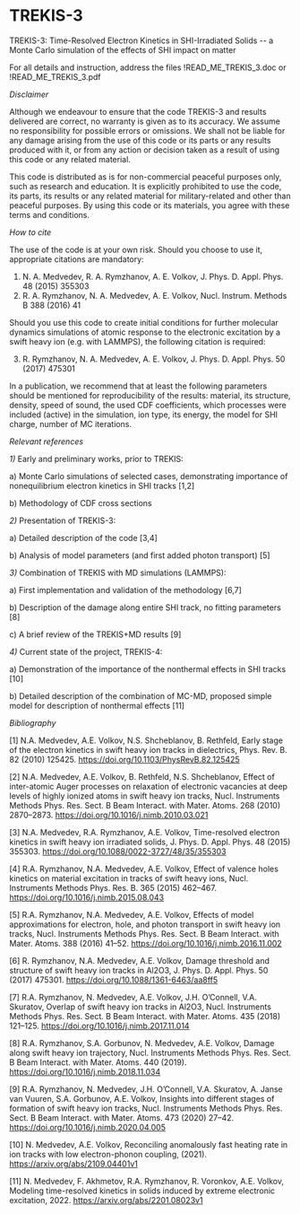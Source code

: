 # TREKIS-3
 TREKIS-3: Time-Resolved Electron Kinetics in SHI-Irradiated Solids -- a Monte Carlo simulation of the effects of SHI impact on matter
 
 For all details and instruction, address the files
 !READ_ME_TREKIS_3.doc  or  !READ_ME_TREKIS_3.pdf
 
 *Disclaimer*

Although we endeavour to ensure that the code TREKIS-3 and results delivered are correct, no warranty is given as to its accuracy. We assume no responsibility for possible errors or omissions. We shall not be liable for any damage arising from the use of this code or its parts or any results produced with it, or from any action or decision taken as a result of using this code or any related material.

This code is distributed as is for non-commercial peaceful purposes only, such as research and education. It is explicitly prohibited to use the code, its parts, its results or any related material for military-related and other than peaceful purposes.
By using this code or its materials, you agree with these terms and conditions.

 *How to cite*

The use of the code is at your own risk. Should you choose to use it, appropriate citations are mandatory:
1)	N. A. Medvedev, R. A. Rymzhanov, A. E. Volkov, J. Phys. D. Appl. Phys. 48 (2015) 355303
2)	R. A. Rymzhanov, N. A. Medvedev, A. E. Volkov, Nucl. Instrum. Methods B 388 (2016) 41

Should you use this code to create initial conditions for further molecular dynamics simulations of atomic response to the electronic excitation by a swift heavy ion (e.g. with LAMMPS), the following citation is required:

3)	R. Rymzhanov, N. A. Medvedev, A. E. Volkov, J. Phys. D. Appl. Phys. 50 (2017) 475301

In a publication, we recommend that at least the following parameters should be mentioned for reproducibility of the results: material, its structure, density, speed of sound, the used CDF coefficients, which processes were included (active) in the simulation, ion type, its energy, the model for SHI charge, number of MC iterations.
 
 *Relevant references*
 
*1)* Early and preliminary works, prior to TREKIS:

a) Monte Carlo simulations of selected cases, demonstrating importance of nonequilibrium electron kinetics in SHI tracks [1,2]

b) Methodology of CDF cross sections

*2)* Presentation of TREKIS-3:

a) Detailed description of the code [3,4]

b) Analysis of model parameters (and first added photon transport) [5]

*3)* Combination of TREKIS with MD simulations (LAMMPS):

a) First implementation and validation of the methodology [6,7]

b) Description of the damage along entire SHI track, no fitting parameters [8]

c) A brief review of the TREKIS+MD results [9]

*4)* Current state of the project, TREKIS-4:

a) Demonstration of the importance of the nonthermal effects in SHI tracks [10]

b) Detailed description of the combination of MC-MD, proposed simple model for description of nonthermal effects [11]

 *Bibliography*
 
[1]	N.A. Medvedev, A.E. Volkov, N.S. Shcheblanov, B. Rethfeld, Early stage of the electron kinetics in swift heavy ion tracks in dielectrics, Phys. Rev. B. 82 (2010) 125425. https://doi.org/10.1103/PhysRevB.82.125425

[2]	N.A. Medvedev, A.E. Volkov, B. Rethfeld, N.S. Shcheblanov, Effect of inter-atomic Auger processes on relaxation of electronic vacancies at deep levels of highly ionized atoms in swift heavy ion tracks, Nucl. Instruments Methods Phys. Res. Sect. B Beam Interact. with Mater. Atoms. 268 (2010) 2870–2873. https://doi.org/10.1016/j.nimb.2010.03.021

[3]	N.A. Medvedev, R.A. Rymzhanov, A.E. Volkov, Time-resolved electron kinetics in swift heavy ion irradiated solids, J. Phys. D. Appl. Phys. 48 (2015) 355303. https://doi.org/10.1088/0022-3727/48/35/355303

[4]	R.A. Rymzhanov, N.A. Medvedev, A.E. Volkov, Effect of valence holes kinetics on material excitation in tracks of swift heavy ions, Nucl. Instruments Methods Phys. Res. B. 365 (2015) 462–467. https://doi.org/10.1016/j.nimb.2015.08.043

[5]	R.A. Rymzhanov, N.A. Medvedev, A.E. Volkov, Effects of model approximations for electron, hole, and photon transport in swift heavy ion tracks, Nucl. Instruments Methods Phys. Res. Sect. B Beam Interact. with Mater. Atoms. 388 (2016) 41–52. https://doi.org/10.1016/j.nimb.2016.11.002

[6]	R. Rymzhanov, N.A. Medvedev, A.E. Volkov, Damage threshold and structure of swift heavy ion tracks in Al2O3, J. Phys. D. Appl. Phys. 50 (2017) 475301. https://doi.org/10.1088/1361-6463/aa8ff5

[7]	R.A. Rymzhanov, N. Medvedev, A.E. Volkov, J.H. O’Connell, V.A. Skuratov, Overlap of swift heavy ion tracks in Al2O3, Nucl. Instruments Methods Phys. Res. Sect. B Beam Interact. with Mater. Atoms. 435 (2018) 121–125. https://doi.org/10.1016/j.nimb.2017.11.014

[8]	R.A. Rymzhanov, S.A. Gorbunov, N. Medvedev, A.E. Volkov, Damage along swift heavy ion trajectory, Nucl. Instruments Methods Phys. Res. Sect. B Beam Interact. with Mater. Atoms. 440 (2019). https://doi.org/10.1016/j.nimb.2018.11.034

[9]	R.A. Rymzhanov, N. Medvedev, J.H. O’Connell, V.A. Skuratov, A. Janse van Vuuren, S.A. Gorbunov, A.E. Volkov, Insights into different stages of formation of swift heavy ion tracks, Nucl. Instruments Methods Phys. Res. Sect. B Beam Interact. with Mater. Atoms. 473 (2020) 27–42. https://doi.org/10.1016/j.nimb.2020.04.005

[10]	N. Medvedev, A.E. Volkov, Reconciling anomalously fast heating rate in ion tracks with low electron-phonon coupling, (2021). https://arxiv.org/abs/2109.04401v1

[11]	N. Medvedev, F. Akhmetov, R.A. Rymzhanov, R. Voronkov, A.E. Volkov, Modeling time-resolved kinetics in solids induced by extreme electronic excitation, 2022. https://arxiv.org/abs/2201.08023v1
